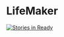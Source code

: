 # LifeMaker
[![Stories in Ready](https://badge.waffle.io/Mindgreppers/lifemaker.svg?label=ready&title=Ready)](http://waffle.io/Mindgreppers/lifemaker)